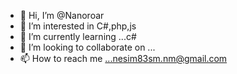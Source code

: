 - 👋 Hi, I’m @Nanoroar
- 👀 I’m interested in C#,php,js
- 🌱 I’m currently learning ...c#
- 💞️ I’m looking to collaborate on ...
- 📫 How to reach me ...nesim83sm.nm@gmail.com

<!---
Nanoroar/Nanoroar is a ✨ special ✨ repository because its `README.md` (this file) appears on your GitHub profile.
You can click the Preview link to take a look at your changes.
--->

